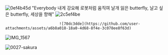 ![0ef4b45d](https://github.com/user-attachments/assets/6a9e9f8f-371e-42a8-9c42-d1658edcfd90) "Everybody 내게 강요해 로봇처럼 움직여 날개 잃은 butterfly, 날고 싶은 butterfly, 세상을 향해" ![2c5ef4be](https://github.com/user-attachments/assets/8eb9587b-ee39-4ceb-81e6-402f5170f9aa)

                            ![70dc3dde](https://github.com/user-attachments/assets/a6b8a018-18a0-4d68-8f4e-3c078ee8f63d)


![IMG_1567](https://github.com/user-attachments/assets/6e29e5ac-3078-4e7e-a95c-15a4e975bcdf)


![0027-sakura](https://github.com/user-attachments/assets/edb47a89-5d4c-4b9a-8998-796e4026041e)

